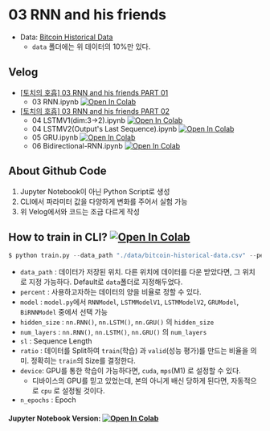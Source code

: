 # 03 RNN and his friends
 - Data: [Bitcoin Historical Data](https://www.kaggle.com/datasets/mczielinski/bitcoin-historical-data)
    - `data` 폴더에는 위 데이터의 10%만 있다. 

## Velog 
  - [[토치의 호흡] 03 RNN and his friends PART 01](https://velog.io/@heiswicked/토치의-호흡-03-RNN-and-his-firends-PART-01)  
    - 03 RNN.ipynb [![Open In Colab](https://colab.research.google.com/assets/colab-badge.svg)](https://colab.research.google.com/drive/1HaqIvhwdPTBXTTuvjGG-IIrynUtJlZjg?usp=sharing)
  - [[토치의 호흡] 03 RNN and his friends PART 02](https://velog.io/@heiswicked/토치의-호흡-03-RNN-and-his-firends-PART-02)  
    - 04 LSTMV1(dim:3->2).ipynb [![Open In Colab](https://colab.research.google.com/assets/colab-badge.svg)](https://colab.research.google.com/drive/1x-gp2nNJUB-zPRhDP7P0d8CrmqG5Ni1f?usp=sharing)
    - 04 LSTMV2(Output's Last Sequence).ipynb [![Open In Colab](https://colab.research.google.com/assets/colab-badge.svg)](https://colab.research.google.com/drive/1u9XJJUGLnWUkZKIwmnkqo1ATjmtUyKaT?usp=sharing)
    - 05 GRU.ipynb [![Open In Colab](https://colab.research.google.com/assets/colab-badge.svg)](https://colab.research.google.com/drive/1oxlFu9D0YNfwguRuu1LGBGva03pAIGJc?usp=sharing)
    - 06 Bidirectional-RNN.ipynb [![Open In Colab](https://colab.research.google.com/assets/colab-badge.svg)](https://colab.research.google.com/drive/1YRP-ybAhiNpc-I2WrflGN55m1ejORMzo?usp=sharing)


## About Github Code 
 1. Jupyter Notebook이 아닌 Python Script로 생성
 2. CLI에서 파라미터 값을 다양하게 변화를 주어서 실험 가능
 3. 위 Velog에서와 코드는 조금 다르게 작성 


## How to train in CLI? [![Open In Colab](https://colab.research.google.com/assets/colab-badge.svg)](https://colab.research.google.com/drive/1JExUnNDGo8w-45LX2qQyBqR9CfpNRPov?usp=sharing)

```python
$ python train.py --data_path "./data/bitcoin-historical-data.csv" --percent 1.0 --model "GRU" --device 'cuda' --n_epochs 5
```

- `data_path` : 데이터가 저장된 위치. 다른 위치에 데이터를 다운 받았다면, 그 위치로 지정 가능하다. Default로 `data`폴더로 지정해두었다.
- `percent` : 사용하고자하는 데이터의 양을 비율로 정할 수 있다.
- `model` : `model.py`에서 `RNNModel`, `LSTMModelV1`, `LSTMModelV2`, `GRUModel`, `BiRNNModel` 중에서 선택 가능
- `hidden_size` : `nn.RNN()`, `nn.LSTM()`, `nn.GRU()` 의 `hidden_size`
- `num_layers` : `nn.RNN()`, `nn.LSTM()`, `nn.GRU()` 의 `num_layers` 
- `sl` : Sequence Length
- `ratio` : 데이터를 Split하여 `train`(학습) 과 `valid`(성능 평가)를 만드는 비율을 의미. 정확히는 `train`의 Size를 결정한다.
- `device`: GPU를 통한 학습이 가능하다면, `cuda`, `mps`(M1) 로 설정할 수 있다. 
  - 디바이스의 GPU를 믿고 있었는데, 본의 아니게 배신 당하게 된다면, 자동적으로  `cpu` 로 설정될 것이다. 
- `n_epochs` : Epoch

#### Jupyter Notebook Version: [![Open In Colab](https://colab.research.google.com/assets/colab-badge.svg)](https://colab.research.google.com/drive/1C4UC5dZELPEO21eBRberglez_8RmJ17_?usp=sharing) 


